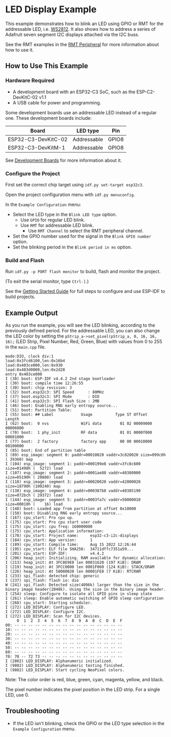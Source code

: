 # LED Display Example
This example demonstrates how to blink an LED using GPIO or RMT for the
addressable LED, i.e. [WS2812](http://www.world-semi.com/Certifications/WS2812B.html).
It also shows how to address a series of Adafruit seven segment I2C displays
attached via the I2C buss.

See the RMT examples in the [RMT Peripheral](../../peripherals/rmt) for more 
information about how to use it.

## How to Use This Example

### Hardware Required

* A development board with an ESP32-C3 SoC, such as the ESP-C2-DevKitC-02 v1.1
* A USB cable for power and programming.

Some development boards use an addressable LED instead of a regular one. These
development boards include:

| Board                | LED type             | Pin                  |
| -------------------- | -------------------- | -------------------- |
| ESP32-C3-DevKitC-02  | Addressable          | GPIO8                |
| ESP32-C3-DevKitM-1   | Addressable          | GPIO8                |

See [Development Boards](https://www.espressif.com/en/products/devkits) for 
more information about it.

### Configure the Project

First set the correct chip target using `idf.py set-target esp32c3`.

Open the project configuration menu with `idf.py menuconfig`.

In the `Example Configuration` menu:

* Select the LED type in the `Blink LED type` option.
    * Use `GPIO` for regular LED blink.
    * Use `RMT` for addressable LED blink.
        * Use `RMT Channel` to select the RMT peripheral channel.
* Set the GPIO number used for the signal in the `Blink GPIO number` option.
* Set the blinking period in the `Blink period in ms` option.

### Build and Flash

Run `idf.py -p PORT flash monitor` to build, flash and monitor the project.

(To exit the serial monitor, type ``Ctrl-]``.)

See the [Getting Started Guide](https://docs.espressif.com/projects/esp-idf/en/latest/get-started/index.html) 
for full steps to configure and use ESP-IDF to build projects.

## Example Output

As you run the example, you will see the LED blinking, according to the 
previously defined period.
For the addressable LED, you can also change the LED color by setting the 
`pStrip_a->set_pixel(pStrip_a, 0, 16, 16, 16);` 
(LED Strip, Pixel Number, Red, Green, Blue) with values from 0 to 255 in the 
`main.cpp` file.

```
mode:DIO, clock div:1
load:0x3fcd6100,len:0x16b4
load:0x403ce000,len:0x930
load:0x403d0000,len:0x2d28
entry 0x403ce000
I (30) boot: ESP-IDF v4.4.2 2nd stage bootloader
I (30) boot: compile time 12:26:55
I (30) boot: chip revision: 3
I (32) boot.esp32c3: SPI Speed      : 80MHz
I (37) boot.esp32c3: SPI Mode       : DIO
I (41) boot.esp32c3: SPI Flash Size : 2MB
I (46) boot: Enabling RNG early entropy source...
I (51) boot: Partition Table:
I (55) boot: ## Label            Usage          Type ST Offset   Length
I (62) boot:  0 nvs              WiFi data        01 02 00009000 00006000
I (70) boot:  1 phy_init         RF data          01 01 0000f000 00001000
I (77) boot:  2 factory          factory app      00 00 00010000 00100000
I (85) boot: End of partition table
I (89) esp_image: segment 0: paddr=00010020 vaddr=3c020020 size=099c0h ( 39360) map
I (104) esp_image: segment 1: paddr=000199e8 vaddr=3fc8c600 size=01498h (  5272) load
I (107) esp_image: segment 2: paddr=0001ae88 vaddr=40380000 size=05190h ( 20880) load
I (118) esp_image: segment 3: paddr=00020020 vaddr=42000020 size=18790h (100240) map
I (138) esp_image: segment 4: paddr=000387b8 vaddr=40385190 size=072bch ( 29372) load
I (144) esp_image: segment 5: paddr=0003fa7c vaddr=50000010 size=00010h (    16) load
I (148) boot: Loaded app from partition at offset 0x10000
I (150) boot: Disabling RNG early entropy source...
I (167) cpu_start: Pro cpu up.
I (175) cpu_start: Pro cpu start user code
I (175) cpu_start: cpu freq: 160000000
I (175) cpu_start: Application information:
I (178) cpu_start: Project name:     esp32-c3-i2c-displays
I (184) cpu_start: App version:      1
I (189) cpu_start: Compile time:     Aug 15 2022 12:26:44
I (195) cpu_start: ELF file SHA256:  34711dffc7351a59...
I (201) cpu_start: ESP-IDF:          v4.4.2
I (206) heap_init: Initializing. RAM available for dynamic allocation:
I (213) heap_init: At 3FC8E9E0 len 00031620 (197 KiB): DRAM
I (219) heap_init: At 3FCC0000 len 0001F060 (124 KiB): STACK/DRAM
I (226) heap_init: At 50000020 len 00001FE0 (7 KiB): RTCRAM
I (233) spi_flash: detected chip: generic
I (237) spi_flash: flash io: dio
W (241) spi_flash: Detected size(4096k) larger than the size in the binary image header(2048k). Using the size in the binary image header.
I (254) sleep: Configure to isolate all GPIO pins in sleep state
I (261) sleep: Enable automatic switching of GPIO sleep configuration
I (268) cpu_start: Starting scheduler.
I (272) LED_DISPLAY: Configure LED.
I (272) LED_DISPLAY: Configure I2C.
I (272) LED_DISPLAY: Scan for I2C devices.
     0  1  2  3  4  5  6  7  8  9  A  B  C  D  E  F
00: -- -- -- -- -- -- -- -- -- -- -- -- -- -- -- -- 
10: -- -- -- -- -- -- -- -- -- -- -- -- -- -- -- -- 
20: -- -- -- -- -- -- -- -- -- -- -- -- -- -- -- -- 
30: -- -- -- -- -- -- -- -- -- -- -- -- -- -- -- -- 
40: -- -- -- -- -- -- -- -- -- -- -- -- -- -- -- -- 
50: -- -- -- -- -- -- -- -- -- -- -- -- -- -- -- -- 
60: -- -- -- -- -- -- -- -- -- -- -- -- -- -- -- -- 
70: 70 -- 72 73 -- -- -- -- -- -- -- -- -- -- -- -- 
I (2802) LED_DISPLAY: Alphanumeric initialized.
I (9802) LED_DISPLAY: Alphanumeric testing finished.
I (9802) LED_DISPLAY: Start cycling NeoPixel colors.
```

Note: The color order is red, blue, green, cyan, magenta, yellow, and black.

The pixel number indicates the pixel position in the LED strip. For a single 
LED, use 0.

## Troubleshooting
* If the LED isn't blinking, check the GPIO or the LED type selection in the 
`Example Configuration` menu.